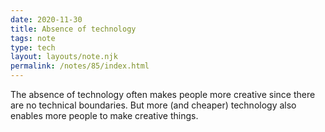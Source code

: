```yaml
---
date: 2020-11-30
title: Absence of technology
tags: note
type: tech
layout: layouts/note.njk
permalink: /notes/85/index.html
---
```


The absence of technology often makes people more creative since there are no technical boundaries. But more (and cheaper) technology also enables more people to make creative things.
